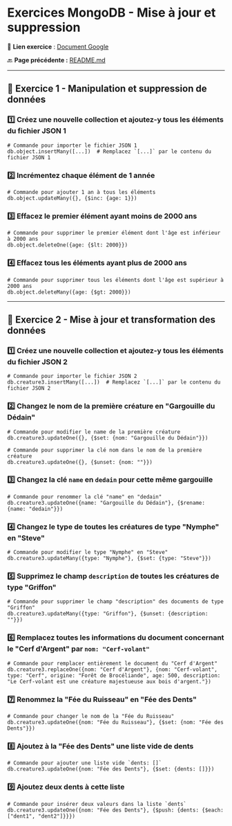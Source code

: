 # **Exercices MongoDB - Mise à jour et suppression**

📌 **Lien exercice** : [Document Google](https://docs.google.com/document/d/1YgleBiQwqXwt8Jjg9-bKkbo4VOOSrGSV9E9d4KObQYk/edit?tab=t.0)

🔙 **Page précédente :**  [README.md](../README.md)

---

## **📌 Exercice 1 - Manipulation et suppression de données**

### **1️⃣ Créez une nouvelle collection et ajoutez-y tous les éléments du fichier JSON 1**

```shell
# Commande pour importer le fichier JSON 1
db.object.insertMany([...])  # Remplacez `[...]` par le contenu du fichier JSON 1
```

### **2️⃣ Incrémentez chaque élément de 1 année**

```shell
# Commande pour ajouter 1 an à tous les éléments
db.object.updateMany({}, {$inc: {age: 1}})
```

### **3️⃣ Effacez le premier élément ayant moins de 2000 ans**

```shell
# Commande pour supprimer le premier élément dont l'âge est inférieur à 2000 ans
db.object.deleteOne({age: {$lt: 2000}})
```

### **4️⃣ Effacez tous les éléments ayant plus de 2000 ans**

```shell
# Commande pour supprimer tous les éléments dont l'âge est supérieur à 2000 ans
db.object.deleteMany({age: {$gt: 2000}})
```

---

## **📌 Exercice 2 - Mise à jour et transformation des données**

### **1️⃣ Créez une nouvelle collection et ajoutez-y tous les éléments du fichier JSON 2**

```shell
# Commande pour importer le fichier JSON 2
db.creature3.insertMany([...])  # Remplacez `[...]` par le contenu du fichier JSON 2
```

### **2️⃣ Changez le nom de la première créature en "Gargouille du Dédain"**

```shell
# Commande pour modifier le name de la première créature
db.creature3.updateOne({}, {$set: {nom: "Gargouille du Dédain"}})
```

```shell
# Commande pour supprimer la clé nom dans le nom de la première créature
db.creature3.updateOne({}, {$unset: {nom: ""}})
```

### **3️⃣ Changez la clé `name` en `dedain` pour cette même gargouille**

```shell
# Commande pour renommer la clé "name" en "dedain"
db.creature3.updateOne({name: "Gargouille du Dédain"}, {$rename: {name: "dedain"}})
```

### **4️⃣ Changez le type de toutes les créatures de type "Nymphe" en "Steve"**

```shell
# Commande pour modifier le type "Nymphe" en "Steve"
db.creature3.updateMany({type: "Nymphe"}, {$set: {type: "Steve"}})
```

### **5️⃣ Supprimez le champ `description` de toutes les créatures de type "Griffon"**

```shell
# Commande pour supprimer le champ "description" des documents de type "Griffon"
db.creature3.updateMany({type: "Griffon"}, {$unset: {description: ""}})
```

### **6️⃣ Remplacez toutes les informations du document concernant le "Cerf d'Argent" par `nom: "Cerf-volant"`**

```shell
# Commande pour remplacer entièrement le document du "Cerf d'Argent"
db.creature3.replaceOne({nom: "Cerf d'Argent"}, {nom: "Cerf-volant", type: "Cerf", origine: "Forêt de Brocéliande", age: 500, description: "Le Cerf-volant est une créature majestueuse aux bois d'argent."})
```

### **7️⃣ Renommez la "Fée du Ruisseau" en "Fée des Dents"**

```shell
# Commande pour changer le nom de la "Fée du Ruisseau"
db.creature3.updateOne({nom: "Fée du Ruisseau"}, {$set: {nom: "Fée des Dents"}})
```

### **8️⃣ Ajoutez à la "Fée des Dents" une liste vide de dents**

```shell
# Commande pour ajouter une liste vide `dents: []`
db.creature3.updateOne({nom: "Fée des Dents"}, {$set: {dents: []}})
```

### **9️⃣ Ajoutez deux dents à cette liste**

```shell
# Commande pour insérer deux valeurs dans la liste `dents`
db.creature3.updateOne({nom: "Fée des Dents"}, {$push: {dents: {$each: ["dent1", "dent2"]}}})
```
